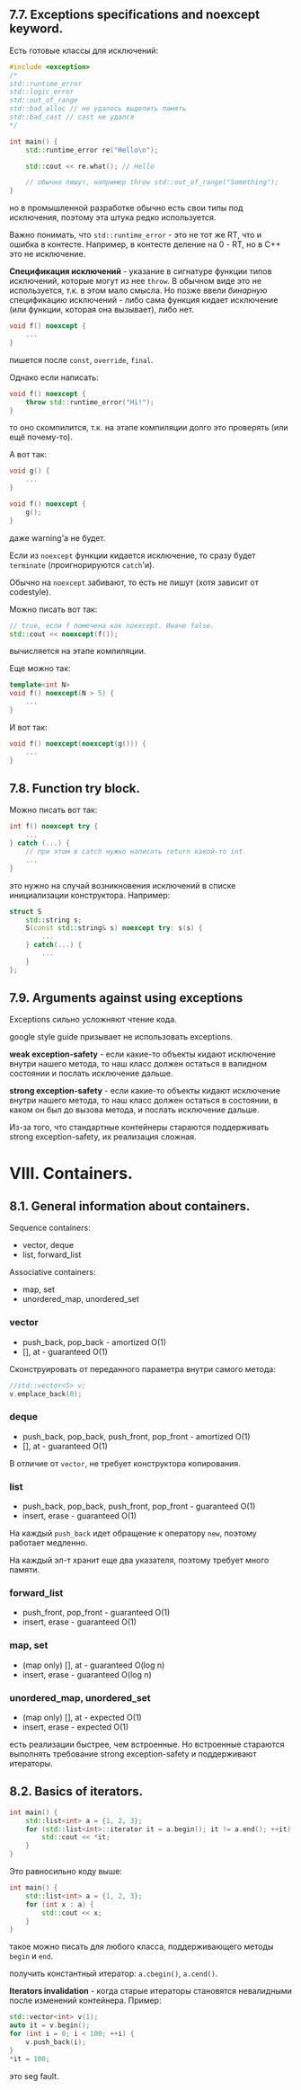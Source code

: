 ## 7.7. Exceptions specifications and noexcept keyword.
Есть готовые классы для исключений:
```cpp
#include <exception>
/*
std::runtime_error
std::logic_error
std::out_of_range
std::bad_alloc // не удалось выделить память
std::bad_cast // cast не удался
*/

int main() {
    std::runtime_error re("Hello\n");

    std::cout << re.what(); // Hello

    // обычно пишут, например throw std::out_of_range("Something");
}
```
но в промышленной разработке обычно есть свои типы под исключения, поэтому эта штука редко используется.

Важно понимать, что `std::runtime_error` - это не тот же RT, что и ошибка в контесте. Например, в контесте деление на 0 - RT, но в C++ это не исключение.

**Спецификация исключений** - указание в сигнатуре функции типов исключений, которые могут из нее `throw`. В обычном виде это не используется, т.к. в этом мало смысла. Но позже ввели *бинарную* спецификацию исключений - либо сама функция кидает исключение (или функции, которая она вызывает), либо нет.
```cpp
void f() noexcept {
    ...
}
```
пишется после `const`, `override`, `final`. 

Однако если написать:
```cpp
void f() noexcept {
    throw std::runtime_error("Hi!");
}
```
то оно скомпилится, т.к. на этапе компиляции долго это проверять (или ещё почему-то). 

А вот так:
```cpp
void g() {
    ...
}

void f() noexcept {
    g();
}
```
даже warning'а не будет. 

Если из `noexcept` функции кидается исключение, то сразу будет `terminate` (проигнорируются `catch`'и).

Обычно на `noexcept` забивают, то есть не пишут (хотя зависит от codestyle).

Можно писать вот так:
```cpp
// true, если f помечена как noexcept. Иначе false.
std::cout << noexcept(f());
```
вычисляется на этапе компиляции.

Еще можно так:
```cpp
template<int N>
void f() noexcept(N > 5) {
    ...
}
```
И вот так:
```cpp
void f() noexcept(noexcept(g())) {
    ...
}
```

## 7.8. Function try block.
Можно писать вот так:
```cpp
int f() noexcept try {
    ...
} catch (...) {
    // при этом в catch нужно написать return какой-то int.
    ...
}
```
это нужно на случай возникновения исключений в списке инициализации конструктора.
Например:
```cpp
struct S
    std::string s;
    S(const std::string& s) noexcept try: s(s) {
        ...
    } catch(...) {
        ...
    }
};
```
## 7.9. Arguments against using exceptions
Exceptions сильно усложняют чтение кода.

google style guide призывает не использовать exceptions.

**weak exception-safety** - если какие-то объекты кидают исключение внутри нашего метода, то наш класс должен остаться в валидном состоянии и послать исключение дальше.

**strong exception-safety** - если какие-то объекты кидают исключение внутри нашего метода, то наш класс должен остаться в состоянии, в каком он был до вызова метода, и послать исключение дальше.

Из-за того, что стандартные контейнеры стараются поддерживать strong exception-safety, их реализация сложная.

# VIII. Containers.
## 8.1. General information about containers.
Sequence containers:
* vector, deque
* list, forward_list

Associative containers:
* map, set
* unordered_map, unordered_set

### vector
* push_back, pop_back - amortized O(1)
* [], at - guaranteed O(1)

Сконструировать от переданного параметра внутри самого метода:
```cpp
//std::vector<S> v;
v.emplace_back(0);
```
### deque
* push_back, pop_back, push_front, pop_front - amortized O(1)
* [], at - guaranteed O(1)

В отличие от `vector`, не требует конструктора копирования.
### list
* push_back, pop_back, push_front, pop_front - guaranteed O(1)
* insert, erase - guaranteed O(1)

На каждый `push_back` идет обращение к оператору `new`, поэтому работает медленно.

На каждый эл-т хранит еще два указателя, поэтому требует много памяти.
### forward_list
* push_front, pop_front - guaranteed O(1)
* insert, erase - guaranteed O(1)
### map, set
* (map only) [], at - guaranteed O(log n)
* insert, erase - guaranteed O(log n)
### unordered_map, unordered_set
* (map only) [], at - expected O(1)
* insert, erase - expected O(1)

есть реализации быстрее, чем встроенные. Но встроенные стараются выполнять требование strong exception-safety и поддерживают итераторы.
## 8.2. Basics of iterators.
```cpp
int main() {
    std::list<int> a = {1, 2, 3};
    for (std::list<int>::iterator it = a.begin(); it != a.end(); ++it) {
        std::cout << *it;
    }
}
```
Это равносильно коду выше:
```cpp
int main() {
    std::list<int> a = {1, 2, 3};
    for (int x : a) {
        std::cout << x;
    }
}
```
такое можно писать для любого класса, поддерживающего методы `begin` и `end`.

получить константный итератор: `a.cbegin()`, `a.cend()`.

**Iterators invalidation** - когда старые итераторы становятся невалидными после изменений контейнера. Пример:
```cpp
std::vector<int> v(1);
auto it = v.begin();
for (int i = 0; i < 100; ++i) {
    v.push_back(i);
}
*it = 100;
```
это seg fault. 
